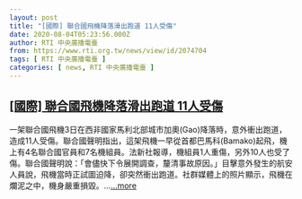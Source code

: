 ```yaml
---
layout: post
title: "[國際] 聯合國飛機降落滑出跑道 11人受傷"
date: 2020-08-04T05:23:56.000Z
author: RTI 中央廣播電臺
from: https://www.rti.org.tw/news/view/id/2074704
tags: [ RTI 中央廣播電臺 ]
categories: [ news, RTI 中央廣播電臺 ]
---
```

<!--1596518636000-->
[[國際] 聯合國飛機降落滑出跑道 11人受傷](https://www.rti.org.tw/news/view/id/2074704)
------

<div>
一架聯合國飛機3日在西非國家馬利北部城市加奧(Gao)降落時，意外衝出跑道，造成11人受傷。聯合國聲明指出，這架飛機一早從首都巴馬科(Bamako)起飛，機上有4名聯合國官員和7名機組員。法新社報導，機組員1人重傷，另外10人也受了傷。聯合國聲明說：「會儘快下令展開調查，釐清事故原因。」目擊意外發生的航安人員說，飛機當時正試圖迫降，卻突然衝出跑道。社群媒體上的照片顯示，飛機在爛泥之中，機身嚴重損毀。...<a target="_blank" href="https://www.rti.org.tw/news/view/id/2074704">...more</a>
</div>
